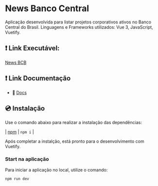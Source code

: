 # News Banco Central

Aplicação desenvolvida para listar projetos corporativos ativos no Banco Central do Brasil.
Linguagens e Frameworks utilizados: Vue 3, JavaScript, Vuetify.

## ❗️ Link Executável:
[News BCB](https://news-bcb.vercel.app/)

## ❗️ Link Documentação

- 📄 [Docs](https://vuetifyjs.com/)

## 💿 Instalação

Use o comando abaixo para realizar a instalação das dependências:

| [npm](https://vuetifyjs.com/en/getting-started/installation/)     | `npm i`  |

Após completar a instalção, está pronto para o desenvolvimento com Vuetify.


### Start na aplicação

Para iniciar a aplicação no local, utilize o comando:

```bash
npm run dev
```
